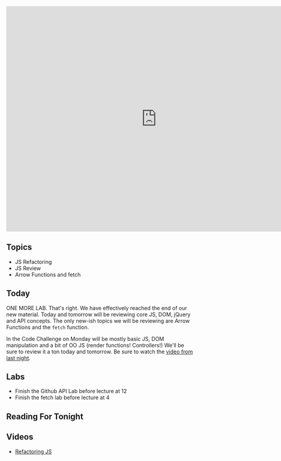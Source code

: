 <iframe src="https://calendar.google.com/calendar/embed?mode=WEEK&src=flatironschool.com_olk0a79jrplg5tcd1ormoq6o5k%40group.calendar.google.com&ctz=America/New_York" style="border: 0" width="800" height="600" frameborder="0" scrolling="no"></iframe>

## Topics

 * JS Refactoring
 * JS Review
 * Arrow Functions and fetch

## Today

ONE MORE LAB. That's right. We have effectively reached the end of our new material. Today and tomorrow will be reviewing core JS, DOM, jQuery and API concepts. The only new-ish topics we will be reviewing are Arrow Functions and the `fetch` function. 

In the Code Challenge on Monday will be mostly basic JS, DOM manipulation and a bit of OO JS (render functions! Controllers!) We'll be sure to review it a ton today and tomorrow. Be sure to watch the [video from last night](https://youtu.be/cQp01HVeXDY).

## Labs

 * Finish the Github API Lab before lecture at 12
 * Finish the fetch lab before lecture at 4

## Reading For Tonight


## Videos

 * [Refactoring JS](https://youtu.be/cQp01HVeXDY)
